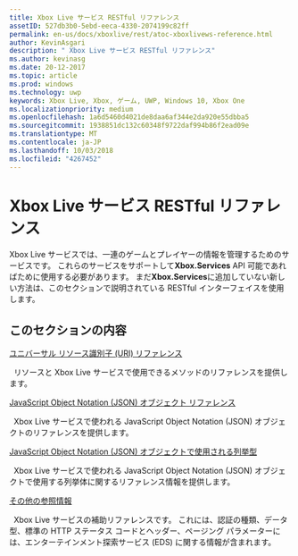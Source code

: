 ```yaml
---
title: Xbox Live サービス RESTful リファレンス
assetID: 527db3b0-5ebd-eeca-4330-2074199c82ff
permalink: en-us/docs/xboxlive/rest/atoc-xboxlivews-reference.html
author: KevinAsgari
description: " Xbox Live サービス RESTful リファレンス"
ms.author: kevinasg
ms.date: 20-12-2017
ms.topic: article
ms.prod: windows
ms.technology: uwp
keywords: Xbox Live, Xbox, ゲーム, UWP, Windows 10, Xbox One
ms.localizationpriority: medium
ms.openlocfilehash: 1a6d5460d4021de8daa6af344e2da920e55dbba5
ms.sourcegitcommit: 1938851dc132c60348f9722daf994b86f2ead09e
ms.translationtype: MT
ms.contentlocale: ja-JP
ms.lasthandoff: 10/03/2018
ms.locfileid: "4267452"
---
```

# <a name="xbox-live-services-restful-reference"></a>Xbox Live サービス RESTful リファレンス

Xbox Live サービスでは、一連のゲームとプレイヤーの情報を管理するためのサービスです。 これらのサービスをサポートして**Xbox.Services** API 可能であればために使用する必要があります。 まだ**Xbox.Services**に追加していない新しい方法は、このセクションで説明されている RESTful インターフェイスを使用します。

<a id="ID4E5"></a>


## <a name="in-this-section"></a>このセクションの内容

[ユニバーサル リソース識別子 (URI) リファレンス](uri/atoc-xboxlivews-reference-uris.md)

&nbsp;&nbsp;リソースと Xbox Live サービスで使用できるメソッドのリファレンスを提供します。

[JavaScript Object Notation (JSON) オブジェクト リファレンス](json/atoc-xboxlivews-reference-json.md)

&nbsp;&nbsp;Xbox Live サービスで使われる JavaScript Object Notation (JSON) オブジェクトのリファレンスを提供します。

[JavaScript Object Notation (JSON) オブジェクトで使用される列挙型](enums/atoc-xboxlivews-reference-enums.md)

&nbsp;&nbsp;Xbox Live サービスで使われる JavaScript Object Notation (JSON) オブジェクトで使用する列挙体に関するリファレンス情報を提供します。

[その他の参照情報](additional/atoc-xboxlivews-reference-additional.md)

&nbsp;&nbsp;Xbox Live サービスの補助リファレンスです。 これには、認証の種類、データ型、標準の HTTP ステータス コードとヘッダー、ページング パラメーターには、エンターテインメント探索サービス (EDS) に関する情報が含まれます。
